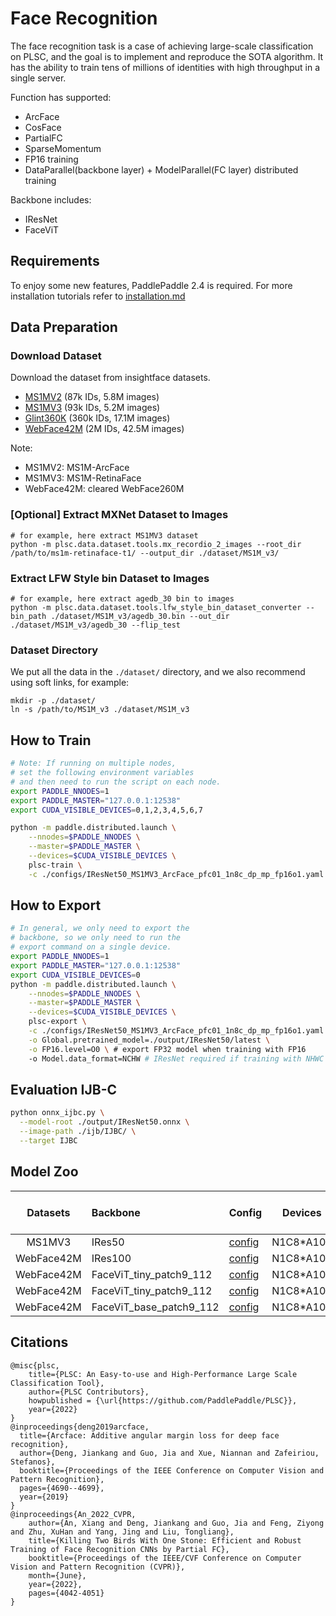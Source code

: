 # Face Recognition

The face recognition task is a case of achieving large-scale classification on PLSC, 
and the goal is to implement and reproduce the SOTA algorithm. It has 
the ability to train tens of millions of identities with high throughput in a single server.

Function has supported:
* ArcFace
* CosFace
* PartialFC
* SparseMomentum
* FP16 training
* DataParallel(backbone layer) + ModelParallel(FC layer) distributed training

Backbone includes:
* IResNet
* FaceViT

## Requirements
To enjoy some new features, PaddlePaddle 2.4 is required. For more installation tutorials 
refer to [installation.md](../../../tutorials/get_started/installation.md)

## Data Preparation

### Download Dataset

Download the dataset from insightface datasets.

- [MS1MV2](https://github.com/deepinsight/insightface/tree/master/recognition/_datasets_#ms1m-arcface-85k-ids58m-images-57) (87k IDs, 5.8M images)
- [MS1MV3](https://github.com/deepinsight/insightface/tree/master/recognition/_datasets_#ms1m-retinaface) (93k IDs, 5.2M images)
- [Glint360K](https://github.com/deepinsight/insightface/tree/master/recognition/partial_fc#4-download) (360k IDs, 17.1M images)
- [WebFace42M](https://github.com/deepinsight/insightface/blob/master/recognition/arcface_torch/docs/prepare_webface42m.md) (2M IDs, 42.5M images)

Note:
* MS1MV2: MS1M-ArcFace
* MS1MV3: MS1M-RetinaFace
* WebFace42M: cleared WebFace260M

### [Optional] Extract MXNet Dataset to Images
```shell
# for example, here extract MS1MV3 dataset
python -m plsc.data.dataset.tools.mx_recordio_2_images --root_dir /path/to/ms1m-retinaface-t1/ --output_dir ./dataset/MS1M_v3/
```

### Extract LFW Style bin Dataset to Images
```shell
# for example, here extract agedb_30 bin to images
python -m plsc.data.dataset.tools.lfw_style_bin_dataset_converter --bin_path ./dataset/MS1M_v3/agedb_30.bin --out_dir ./dataset/MS1M_v3/agedb_30 --flip_test
```

### Dataset Directory
We put all the data in the `./dataset/` directory, and we also recommend using soft links, for example:
```shell
mkdir -p ./dataset/
ln -s /path/to/MS1M_v3 ./dataset/MS1M_v3
```

## How to Train

```bash
# Note: If running on multiple nodes, 
# set the following environment variables 
# and then need to run the script on each node.
export PADDLE_NNODES=1
export PADDLE_MASTER="127.0.0.1:12538"
export CUDA_VISIBLE_DEVICES=0,1,2,3,4,5,6,7

python -m paddle.distributed.launch \
    --nnodes=$PADDLE_NNODES \
    --master=$PADDLE_MASTER \
    --devices=$CUDA_VISIBLE_DEVICES \
    plsc-train \
    -c ./configs/IResNet50_MS1MV3_ArcFace_pfc01_1n8c_dp_mp_fp16o1.yaml
```

## How to Export

```bash
# In general, we only need to export the 
# backbone, so we only need to run the 
# export command on a single device.
export PADDLE_NNODES=1
export PADDLE_MASTER="127.0.0.1:12538"
export CUDA_VISIBLE_DEVICES=0
python -m paddle.distributed.launch \
    --nnodes=$PADDLE_NNODES \
    --master=$PADDLE_MASTER \
    --devices=$CUDA_VISIBLE_DEVICES \
    plsc-export \
    -c ./configs/IResNet50_MS1MV3_ArcFace_pfc01_1n8c_dp_mp_fp16o1.yaml \
    -o Global.pretrained_model=./output/IResNet50/latest \
    -o FP16.level=O0 \ # export FP32 model when training with FP16
    -o Model.data_format=NCHW # IResNet required if training with NHWC 
```

## Evaluation IJB-C
```bash
python onnx_ijbc.py \
  --model-root ./output/IResNet50.onnx \
  --image-path ./ijb/IJBC/ \
  --target IJBC
```

## Model Zoo

|  Datasets  | Backbone                | Config                                                       | Devices   | PFC  | IJB-C(1E-4) | IJB-C(1E-5) | checkpoint                                                   | log                                                          |
| :--------: | :---------------------- | ------------------------------------------------------------ | --------- | ---- | ----------- | :---------- | :----------------------------------------------------------- | ------------------------------------------------------------ |
|   MS1MV3   | IRes50                  | [config](./configs/IResNet50_MS1MV3_ArcFace_pfc10_1n8c_dp_mp_fp16o1.yaml) | N1C8*A100 | 1.0  | 96.43       | 94.43       | [download](https://plsc.bj.bcebos.com/models/face/v2.4/IResNet50_MS1MV3_ArcFace_pfc10_1n8c_dp_mp_fp16o1.pdparams) | [download](https://plsc.bj.bcebos.com/models/face/v2.4/IResNet50_MS1MV3_ArcFace_pfc10_1n8c_dp_mp_fp16o1.log) |
| WebFace42M | IRes100                 | [config](./configs/IResNet100_WebFace42M_CosFace_pfc02_1n8c_dp_mp_fp16o1.yaml) | N1C8*A100 | 0.2  | 97.78       | 96.46       | [download](https://plsc.bj.bcebos.com/models/face/v2.4/IResNet100_WebFace42M_CosFace_pfc02_1n8c_dp_mp_fp16o1.pdparams) | [download](https://plsc.bj.bcebos.com/models/face/v2.4/IResNet100_WebFace42M_CosFace_pfc02_1n8c_dp_mp_fp16o1.log) |
| WebFace42M | FaceViT_tiny_patch9_112 | [config](./configs/FaceViT_tiny_patch9_112_WebFace42M_CosFace_pfc10_droppath005_mask0_1n8c_dp_mp_fp16o1.yaml) | N1C8*A100 | 1.0  | 97.24       | 95.79       | [download](https://plsc.bj.bcebos.com/models/face/v2.4/FaceViT_tiny_patch9_112_WebFace42M_CosFace_pfc10_droppath005_mask0_1n8c_dp_mp_fp16o1.pdparams) | [download](https://plsc.bj.bcebos.com/models/face/v2.4/FaceViT_tiny_patch9_112_WebFace42M_CosFace_pfc10_droppath005_mask0_1n8c_dp_mp_fp16o1.log) |
| WebFace42M | FaceViT_tiny_patch9_112 | [config](./configs/FaceViT_tiny_patch9_112_WebFace42M_CosFace_pfc02_droppath005_mask0_1n8c_dp_mp_fp16o1.yaml) | N1C8*A100 | 0.2  | 97.28       | 95.79       | [download](https://plsc.bj.bcebos.com/models/face/v2.4/FaceViT_tiny_patch9_112_WebFace42M_CosFace_pfc02_droppath005_mask0_1n8c_dp_mp_fp16o1.pdparams) | [download](https://plsc.bj.bcebos.com/models/face/v2.4/FaceViT_tiny_patch9_112_WebFace42M_CosFace_pfc02_droppath005_mask0_1n8c_dp_mp_fp16o1.log) |
| WebFace42M | FaceViT_base_patch9_112 | [config](./configs/FaceViT_base_patch9_112_WebFace42M_CosFace_pfc03_droppath005_mask005_1n8c_dp_mp_fp16o1.yaml) | N1C8*A100 | 0.3  | 97.97       | 97.04       | [download](https://plsc.bj.bcebos.com/models/face/v2.4/FaceViT_base_patch9_112_WebFace42M_CosFace_pfc03_droppath005_mask005_1n8c_dp_mp_fp16o1.pdparams) | [download](https://plsc.bj.bcebos.com/models/face/v2.4/FaceViT_base_patch9_112_WebFace42M_CosFace_pfc03_droppath005_mask005_1n8c_dp_mp_fp16o1.log) |

## Citations

```
@misc{plsc,
    title={PLSC: An Easy-to-use and High-Performance Large Scale Classification Tool},
    author={PLSC Contributors},
    howpublished = {\url{https://github.com/PaddlePaddle/PLSC}},
    year={2022}
}
@inproceedings{deng2019arcface,
  title={Arcface: Additive angular margin loss for deep face recognition},
  author={Deng, Jiankang and Guo, Jia and Xue, Niannan and Zafeiriou, Stefanos},
  booktitle={Proceedings of the IEEE Conference on Computer Vision and Pattern Recognition},
  pages={4690--4699},
  year={2019}
}
@inproceedings{An_2022_CVPR,
    author={An, Xiang and Deng, Jiankang and Guo, Jia and Feng, Ziyong and Zhu, XuHan and Yang, Jing and Liu, Tongliang},
    title={Killing Two Birds With One Stone: Efficient and Robust Training of Face Recognition CNNs by Partial FC},
    booktitle={Proceedings of the IEEE/CVF Conference on Computer Vision and Pattern Recognition (CVPR)},
    month={June},
    year={2022},
    pages={4042-4051}
}
```
